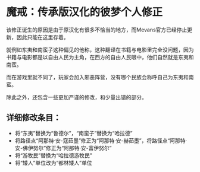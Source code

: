 # 魔戒：传承版汉化的彼梦个人修正

该修正诞生的原因是由于原汉化有很多不恰当的地方，而Mevans官方已经停止更新，因此只能在这里存着。

就例如东夷和南蛮子这种偏见的他称，这种翻译在书籍与电影里完全没问题，因为书籍与电影都是以自由人民为主角，在西方的自由人民眼中，他们自然就是东夷和南蛮。

而在游戏里就不同了，玩家会加入邪恶阵营，没有哪个民族会称呼自己为东夷和南蛮。

除此之外，还包含一些更加严谨的修改，和少量出错的部分。

## 详细修改条目：
- 将“东夷”替换为“鲁德尔”，“南蛮子”替换为“哈拉德”
- 将路径点“阿那特·安-寇茹墨”修正为“阿那特·安-赫茹墨”，将路径点“阿那特·安-佛伊努尔”修正为“阿那特·安-富伊努尔”
- 将“游牧民”替换为“哈拉德游牧民”
- 将“矮人”单位改为“都林矮人”单位

